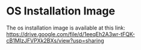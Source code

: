 # OS Installation Image
The os installation image is available at this link: https://drive.google.com/file/d/1eeqEh2A3wr-tFQK-cB1MIzJFVPXk2BXs/view?usp=sharing